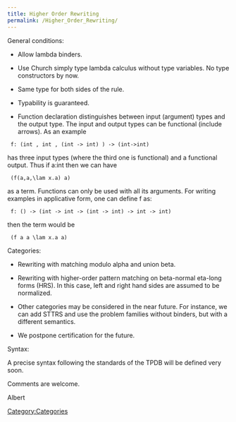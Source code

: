 ```yaml
---
title: Higher Order Rewriting
permalink: /Higher_Order_Rewriting/
---
```


General conditions:

- Allow lambda binders.

- Use Church simply type lambda calculus without type variables. No type constructors by now.

- Same type for both sides of the rule.

- Typability is guaranteed.

- Function declaration distinguishes between input (argument) types and the output type. The input and output types can be functional (include arrows). As an example

` f: (int , int , (int -> int) ) -> (int->int)`

has three input types (where the third one is functional) and a functional output. Thus if a:int then we can have

` (f(a,a,\lam x.a) a) `

as a term. Functions can only be used with all its arguments. For writing examples in applicative form, one can define f as:

` f: () -> (int -> int -> (int -> int) -> int -> int)`

then the term would be

` (f a a \lam x.a a) `

Categories:

- Rewriting with matching modulo alpha and union beta.

- Rewriting with higher-order pattern matching on beta-normal eta-long forms (HRS). In this case, left and right hand sides are assumed to be normalized.

- Other categories may be considered in the near future. For instance, we can add STTRS and use the problem families without binders, but with a different semantics.

- We postpone certification for the future.

Syntax:

A precise syntax following the standards of the TPDB will be defined very soon.

Comments are welcome.

Albert

[Category:Categories](/Category:Categories "wikilink")
